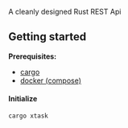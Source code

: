 A cleanly designed Rust REST Api


## Getting started

**Prerequisites:**

- [cargo](https://www.rust-lang.org/tools/install)
- [docker (compose)](https://docs.docker.com/engine/install/)

#### Initialize

``` bash
cargo xtask
```
